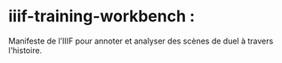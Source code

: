 # iiif-training-workbench : 
Manifeste de l’IIIF pour annoter et analyser des scènes de duel à travers l'histoire.

